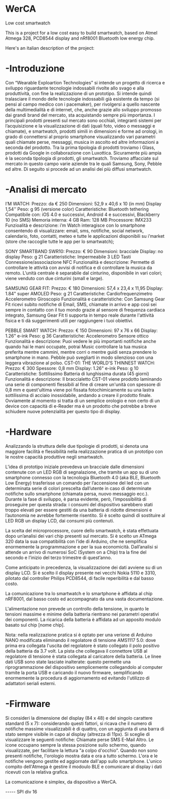 WerCA
=====

Low cost smartwatch





This is a project for a low cost easy to build smartwatch, based on Atmel Atmega 328, PCD8544 display and nRf8001 Bluetooth low energy chip.

Here's an italian description of the project:

-Introduzione
=====
Con “Wearable Exploartion Technologies” si intende un progetto di ricerca e sviluppo riguardante tecnologie indossabili rivolte allo svago e alla produttività, con fine la realizzazione di un prototipo. Si intende quindi tralasciare il mondo delle tecnologie indossabili già esistente da tempo (si pensi al campo medico con i pacemaker), per rivolgersi a quello nascente della multimedialità e di internet, che, anche grazie allo sviluppo promosso dai grandi brand del mercato, sta acquistando sempre più importanza. I principali prodotti presenti sul mercato sono occhiali, integranti sistemi per l’acquisizione e la visualizzazione di dati (quali foto, video o messaggi e chiamate), e smartwatch, prodotti simili in dimensioni e forme ad orologi, in grado di connettersi al proprio smartphone visualizzando vari parametri quali chiamate perse, messaggi, musica in ascolto ed altre informazioni a seconda del prodotto.
Tra la prima tipologia di prodotti troviamo i Glass, prodotti da Google in collaborazione con Luxottica. Sicuramente più ampia è la seconda tipologia di prodotti, gli smartwatch. Troviamo affacciate sul mercato in questo campo varie aziende tra le quali Samsung, Sony, Pebble ed altre. Di seguito si procede ad un analisi dei più diffusi smartwatch.

-Analisi di mercato
=====
I’M WATCH:
Prezzo: da € 250
Dimensioni: 52,9 x 40,6 x 10 (in mm)
Display 1,54’’
Peso: g 95 (versione color)
Caratteristiche: 
Bluetooth tethering
Compatibile con: iOS 4.0 e successivi, Android 4 e successivi, Blackberry 10 (no SMS)
Memoria interna: 4 GB
Ram: 128 MB
Processore: IMX233
Funzioalità e descrizione:
i’m Watch interagisce con lo smartphone consentendo di visualizzare: email, sms, notifiche, social network, calendario, foto, contatti, meteo e tutte le applicazioni disponibili su i’market (store che raccoglie tutte le app per lo smartwatch);


SONY SMARTBAND SWR10:
Prezzo: € 90
Dimensioni: bracciale 
Display: no display
Peso: g 21
Caratteristiche: 
Impermeabile
3 LED
Tasti
Connessione/associazione NFC
Funzionalità e descrizione:
Permette di controllare le attività con avvisi di notifica e di controllare la musica da remoto. L’unità centrale è separabile dal cinturino, disponibile in vari colori; viene venduto con due cinturini (small e large).

SAMSUNG GEAR FIT:
Prezzo: € 180
Dimensioni: 57,4 x 23,4 x 11,95 
Display: 1.84" super AMOLED
Peso: g 21
Caratteristiche: 
Cardiofrequenzimetro
Accelerometro
Giroscopio
Funzionalità e caratteristiche:
Con Samsung Gear Fit ricevi subito notifiche di Email, SMS, chiamate in arrivo e app così sei sempre in contatto con il tuo mondo grazie al sensore di frequenza cardiaca integrato, Samsung Gear Fit ti supporta in tempo reale durante l'attività fisica e ti dà suggerimenti utili per raggiungere i tuoi obiettivi.

PEBBLE SMART WATCH:
Prezzo: € 150
Dimensioni: 97 x 76 x 66
Display: 1.26" e-ink
Peso: g 36
Caratteristiche: 
Accelerometro
Sensore ottico
Funzionalità e descrizione:
Puoi vedere le più importanti notifiche anche quando hai le mani occupate, potrai Music controllare la tua musica preferita mentre cammini, mentre corri o mentre guidi senza prendere lo smartphone in mano. Pebble può svegliarti in modo silenzioso con una leggera vibrazione al polso.
CST-01: THE WORLD'S THINNEST WATCH:
Prezzo: € 300
Spessore: 0,8 mm
Display: 1.26" e-ink
Peso: g 10
Caratteristiche: 
Sottilissimo
Batteria di lunghissima durata (45 giorni)
Funzionalità e descrizione:
Il braccialetto CST-01 viene prodotto laminando una serie di componenti flessibili al fine di creare un'unità con spessore di 0,8 mm e quest'ultima viene poi fissata fotochimicamente su una lastra sottilissima di acciaio inossidabile, andando a creare il prodotto finale. Ovviamente al momento si tratta di un semplice orologio e non certo di un device con capacità di e-Reader ma è un prodotto che potrebbe a breve schiudere nuove potenzialità per questo tipo di display.

-Hardware
=====
Analizzando la struttura delle due tipologie di prodotti, si denota una maggiore facilità e flessibilità nella realizzazione pratica di un prototipo con le nostre capacità produttive negli smartwatch.

L’idea di prototipo iniziale prevedeva un bracciale dalle dimensioni contenute con un LED RGB di segnalazione, che tramite un app su di uno smartphone connesso con la tecnologia Bluetooth 4.0 (aka BLE, Bluetooth Low Energy) trasferisse un comando per l’accensione del led con un determinata serie di colori prescelta dall’utente in caso di determinate notifiche sullo smartphone (chiamata persa, nuovo messaggio ecc.).
Durante la fase di sviluppo, è parsa evidente, però, l’impossibilità di proseguire per questa strada: i consumi del dispositivo sarebbero stati troppo elevati per essere gestiti da una batteria di ridotte dimensioni e l’autonomia ne avrebbe fortemente risentito.
Si è scelto quindi di sostituire al LED RGB un display LCD, dai consumi più contenuti.

La scelta del microprocessore, cuore dello smartwatch, è stata effettuata dopo un’analisi dei vari chip presenti sul mercato. Si è scelto un ATmega 320 data la sua compatibilità con l’ide di Arduino, che ne semplifica enormemente la programmazione e per la sua economicità. Dall’analisi si attende un arrivo di numerosi SoC (System on a Chip) tra la fine del secondo e l’inizio del terzo trimestre di quest’anno.

Come anticipato in precedenza, la visualizzazione dei dati avviene su di un display LCD. Si è scelto il display presente nei vecchi Nokia 5110 e 3310, pilotato dal controller Philips PCD8544, di facile reperibilità e dal basso costo.

La comunicazione tra lo smartwatch e lo smartphone è affidata al chip nRF8001, dal basso costo ed accompagnato da una vasta documentazione.

L'alimentazione non prevede un controllo della tensione, in quanto le tensioni massime e minime della batteria rientrano nei parametri operativi dei componenti. La ricarica della batteria è affidata ad un apposito modulo basato sul chip [nome chip].

Nota: nella realizzazione pratica si è optato per una verione di Arduino NANO modificata eliminando il regolatore di tensione AMS1117 5.0: dove prima era collegata l'uscita del regolatore è stato collegato il polo positivo della batteria da 3.7 volt. La pista che collegava il connettore USB al regolatore di tensione è stata collegata al caricatore della batteria. Le linee dati USB sono state lasciate inalterate: questo permette una riprogrammazione del dispositivo semplicemente collegandolo al computer tramite la porta USB e caricando il nuovo firmware, semplificando enormemente la procedura di aggiornamento ed evitando l'utilizzo di adattatori seriali esterni.

-Firmware
=====
Si consideri la dimensione del display (84 x 48) e del singolo carattere standard (5 x 7): considerando questi fattori, si ricava che il numero di notifiche massime visualizzabili è di quattro, con un aggiunta di una barra di stato sempre visibile in capo al display (altrezza di 11px).
Si sceglie di visualizzare le seguenti notifiche:
Chiamate perse
SMS
E-Mail
Altro.
Le icone occupano sempre la stessa posizione sullo schermo, quando visualizzate, per facilitare la lettura "a colpo d'occhio". Quando non sono presenti notifiche, l'orologio mostra data e ora a tutto schermo. L'ora e le notifiche vengono gestite ed aggiornate dall'app sullo smartphone. L'unico compito dell'Atmega è gestire il modoulo BLE e comunicare al display i dati ricevuti con la relativa grafica.

La comunicazione è simplex, da dispositivo a WerCA.

----- SPI div 16


